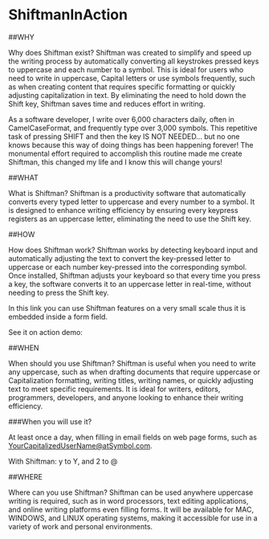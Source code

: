 # ShiftmanInAction

##WHY

Why does Shiftman exist? Shiftman was created to simplify and speed up the writing process by automatically converting all keystrokes pressed keys to uppercase and each number to a symbol. This is ideal for users who need to write in uppercase, Capital letters or use symbols frequently, such as when creating content that requires specific formatting or quickly adjusting capitalization in text. By eliminating the need to hold down the Shift key, Shiftman saves time and reduces effort in writing.

As a software developer, I write over 6,000 characters daily, often in CamelCaseFormat, and frequently type over 3,000 symbols. This repetitive task of pressing SHIFT and then the key IS NOT NEEDED... but no one knows because this way of doing things has been happening forever! The monumental effort required to accomplish this routine made me create Shiftman, this changed my life and I know this will change yours!

##WHAT

What is Shiftman? Shiftman is a productivity software that automatically converts every typed letter to uppercase and every number to a symbol. It is designed to enhance writing efficiency by ensuring every keypress registers as an uppercase letter, eliminating the need to use the Shift key.

##HOW

How does Shiftman work? Shiftman works by detecting keyboard input and automatically adjusting the text to convert the key-pressed letter to uppercase or each number key-pressed into the corresponding symbol. Once installed, Shiftman adjusts your keyboard so that every time you press a key, the software converts it to an uppercase letter in real-time, without needing to press the Shift key.

In this link you can use Shiftman features on a very small scale thus it is embedded inside a form field.

See it on action demo:

##WHEN

When should you use Shiftman? Shiftman is useful when you need to write any uppercase, such as when drafting documents that require uppercase or Capitalization formatting, writing titles, writing names, or quickly adjusting text to meet specific requirements. It is ideal for writers, editors, programmers, developers, and anyone looking to enhance their writing efficiency.

###When you will use it?

At least once a day, when filling in email fields on web page forms, such as YourCapitalizedUserName@atSymbol.com.

With Shiftman: y to Y, and 2 to @

##WHERE

Where can you use Shiftman? Shiftman can be used anywhere uppercase writing is required, such as in word processors, text editing applications, and online writing platforms even filling forms. It will be available for MAC, WINDOWS, and LINUX operating systems, making it accessible for use in a variety of work and personal environments.